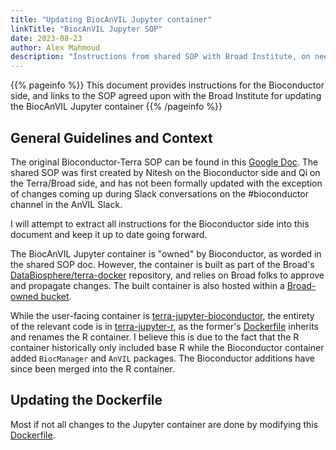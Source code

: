 ```yaml
---
title: "Updating BiocAnVIL Jupyter container"
linkTitle: "BiocAnVIL Jupyter SOP"
date: 2023-08-23
author: Alex Mahmoud
description: "Instructions from shared SOP with Broad Institute, on needed process to update BiocAnVIL Jupyter container"
---
```


{{% pageinfo %}}
This document provides instructions for the Bioconductor side, and links to the SOP agreed upon with the Broad Institute for updating the BiocAnVIL Jupyter container
{{% /pageinfo %}}


## General Guidelines and Context

The original Bioconductor-Terra SOP can be found in this [Google Doc](https://docs.google.com/document/d/1-TVfD9GisifdgB9rjM5Q2ieCri1NPEC8cgHZTy8fWeo/edit?usp=sharing). The shared SOP was first created by Nitesh on the Bioconductor side and Qi on the Terra/Broad side, and has not been formally updated with the exception of changes coming up during Slack conversations on the #bioconductor channel in the AnVIL Slack.

I will attempt to extract all instructions for the Bioconductor side into this document and keep it up to date going forward.

The BiocAnVIL Jupyter container is "owned" by Bioconductor, as worded in the shared SOP doc. However, the container is built as part of the Broad's [DataBiosphere/terra-docker](https://github.com/DataBiosphere/terra-docker) repository, and relies on Broad folks to approve and propagate changes. The built container is also hosted within a [Broad-owned bucket](https://console.cloud.google.com/gcr/images/broad-dsp-gcr-public/US/terra-jupyter-bioconductor). 

While the user-facing container is [terra-jupyter-bioconductor](https://github.com/DataBiosphere/terra-docker/blob/master/terra-jupyter-bioconductor/), the entirety of the relevant code is in [terra-jupyter-r](https://github.com/DataBiosphere/terra-docker/blob/master/terra-jupyter-r), as the former's [Dockerfile](https://github.com/DataBiosphere/terra-docker/blob/master/terra-jupyter-bioconductor/Dockerfile) inherits and renames the R container. I believe this is due to the fact that the R container historically only included base R while the Bioconductor container added `BiocManager` and `AnVIL` packages. The Bioconductor additions have since been merged into the R container.

## Updating the Dockerfile

Most if not all changes to the Jupyter container are done by modifying this [Dockerfile](https://github.com/DataBiosphere/terra-docker/blob/master/terra-jupyter-r/Dockerfile).




